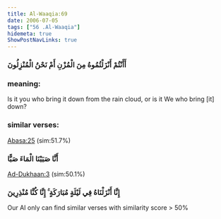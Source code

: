 ```yaml
---
title: Al-Waaqia:69
date: 2006-07-05
tags: ["56 .Al-Waaqia"]
hidemeta: true 
ShowPostNavLinks: true 
---
```

### أَأَنْتُمْ أَنْزَلْتُمُوهُ مِنَ الْمُزْنِ أَمْ نَحْنُ الْمُنْزِلُونَ
### meaning: 
Is it you who bring it down from the rain cloud, or is it We who bring [it] down?
### similar verses: 

[Abasa:25](/80/25) (sim:51.7%)

### أَنَّا صَبَبْنَا الْمَاءَ صَبًّا

[Ad-Dukhaan:3](/44/3) (sim:50.1%)

### إِنَّا أَنْزَلْنَاهُ فِي لَيْلَةٍ مُبَارَكَةٍ ۚ إِنَّا كُنَّا مُنْذِرِينَ

Our AI only can find similar verses with similarity score > 50% 


